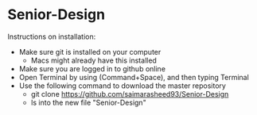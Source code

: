 # Senior-Design

Instructions on installation:
- Make sure git is installed on your computer
	- Macs might already have this installed
- Make sure you are logged in to github online
- Open Terminal by using (Command+Space), and then typing Terminal
- Use the following command to download the master repository
	- git clone https://github.com/saimarasheed93/Senior-Design
	- ls into the new file "Senior-Design"
